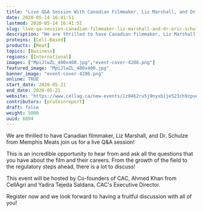 ```yaml
---
title: "Live Q&A Session With Canadian Filmmaker, Liz Marshall, and Dr. Eric Schulze From Memphis Meats"
date: 2020-05-14 16:41:51
lastmod: 2020-05-14 16:41:51
slug: live-qa-session-canadian-filmmaker-liz-marshall-and-dr-eric-schulze-memphis-meats
description: "We are thrilled to have Canadian filmmaker, Liz Marshall, and Dr. Schulze from Memphis Meats join us for a live Q&A session!This is an incredible opportunity to hear from and ask all the questions that you have about the film and their careers. From the growth of the field to the regulatory steps ahead, there is a lot to discuss!This event will be hosted by Co-founders of CAC, Ahmed Khan from CellAgri and Yadira Tejeda Saldana, CAC's Executive Director.Register now and we look forward to having a fruitful discussion with all of you!"
proteins: [Cell-Based]
products: [Meat]
topics: [Business]
regions: [International]
images: ["MpiJlwZL_400x400.jpg","event-cover-4286.png"]
featured_image: "MpiJlwZL_400x400.jpg"
banner_image: "event-cover-4286.png"
online: TRUE
start_date: 2020-05-21
end_date: 2020-05-21
website: "https://www.cellag.ca/new-events/1z04b2ru5j9nyxb1je523ch9zpuel8"
contributors: [proteinreport]
draft: false
weight: 5000
uuid: 6894
---
```

We are thrilled to have Canadian filmmaker, Liz Marshall, and Dr.
Schulze from Memphis Meats join us for a live Q&A session!

This is an incredible opportunity to hear from and ask all the questions
that you have about the film and their careers. From the growth of the
field to the regulatory steps ahead, there is a lot to discuss!

This event will be hosted by Co-founders of CAC, Ahmed Khan from
CellAgri and Yadira Tejeda Saldana, CAC\'s Executive Director.

Register now and we look forward to having a fruitful discussion with
all of you!
